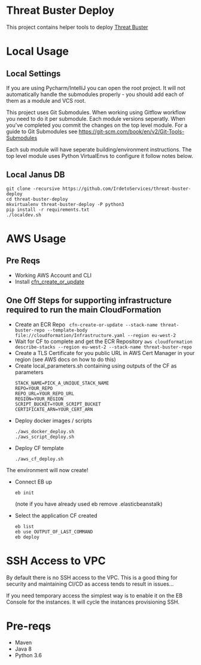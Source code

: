 # Threat Buster Deploy

This project contains helper tools to deploy  [Threat Buster](https://github.com/IrdetoServices/threat-buster)

# Local Usage

## Local Settings

If you are using Pycharm/IntelliJ you can open the root project. It will not automatically handle the submodules properly - you should add each of
them as a module and VCS root.

This project uses Git Submodules. When working using Gitflow workflow you need to do it per submodule. Each module versions seperatly. When you've completed you commit the changes on the top level module. For a guide to Git Submodules see https://git-scm.com/book/en/v2/Git-Tools-Submodules

Each sub module will have seperate building/environment instructions. The top level module uses Python VirtualEnvs to configure it follow notes below.


## Local Janus DB

```
git clone -recursive https://github.com/IrdetoServices/threat-buster-deploy
cd threat-buster-deploy
mkvirtualenv threat-buster-deploy -P python3
pip install -r requirements.txt
./localdev.sh
```

# AWS Usage

## Pre Reqs
* Working AWS Account and CLI
* Install [cfn_create_or_update](https://github.com/widdix/cfn-create-or-update)

## One Off Steps for supporting infrastructure required to run the main CloudFormation
* Create an ECR Repo 
    ``` cfn-create-or-update --stack-name threat-buster-repo --template-body file://cloudformation/Infrastructure.yaml --region eu-west-2```
* Wait for CF to complete and get the ECR Repository
    ``` aws cloudformation describe-stacks --region eu-west-2 --stack-name threat-buster-repo ```
* Create a TLS Certificate for you public URL in AWS Cert Manager in your region (see AWS docs on how to do this)
* Create local_parameters.sh containing using outputs of the CF as parameters
    ``` 
    STACK_NAME=PICK_A_UNIQUE_STACK_NAME
    REPO=YOUR_REPO
    REPO_URL=YOUR_REPO_URL
    REGION=YOUR_REGION
    SCRIPT_BUCKET=YOUR_SCRIPT_BUCKET
    CERTIFICATE_ARN=YOUR_CERT_ARN
    ```
* Deploy docker images / scripts
    ```
    ./aws_docker_deploy.sh
    ./aws_script_deploy.sh
    ```
* Deploy CF template
    ```
    ./aws_cf_deploy.sh
    ```
The environment will now create!

* Connect EB up
    ``` 
    eb init 
    ```    
    (note if you have already used eb remove .elasticbeanstalk)

* Select the application CF created
    ``` 
    eb list 
    eb use OUTPUT_OF_LAST_COMMAND
    eb deploy
    ```
# SSH Access to VPC

By default there is no SSH access to the VPC. This is a good thing for security and maintaining CI/CD as access tends to result in issues...

If you need temporary access the simplest way is to enable it on the EB Console for the instances. It will cycle the instances provisioning SSH.
    
# Pre-reqs

* Maven 
* Java 8
* Python 3.6
